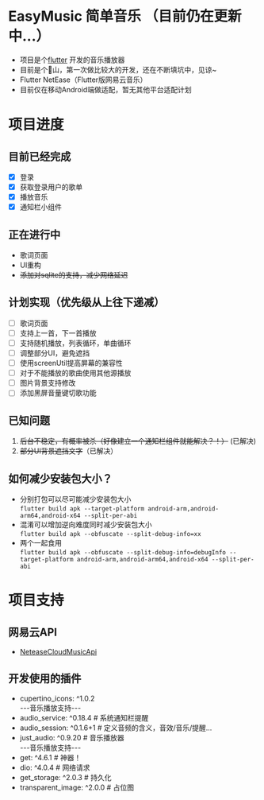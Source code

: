<!--
 * @Creator: Odd
 * @Date: 2022-04-10 21:01:33
 * @LastEditTime: 2022-04-19 11:47:20
 * @FilePath: \flutter_easymusic\README.md
-->
# EasyMusic 简单音乐 （目前仍在更新中...）

- 项目是个[flutter](https://flutter.dev) 开发的音乐播放器
- 目前是个:poop:山，第一次做比较大的开发，还在不断填坑中，见谅~
- Flutter NetEase（Flutter版网易云音乐）
- 目前仅在移动Android端做适配，暂无其他平台适配计划

# 项目进度

## 目前已经完成

- [x] 登录
- [x] 获取登录用户的歌单
- [x] 播放音乐
- [x] 通知栏小组件

## 正在进行中

- 歌词页面
- UI重构
- ~~添加对sqlite的支持，减少网络延迟~~

## 计划实现（优先级从上往下递减）

- [ ] 歌词页面
- [ ] 支持上一首，下一首播放
- [ ] 支持随机播放，列表循环，单曲循环
- [ ] 调整部分UI，避免遮挡
- [ ] 使用screenUtil提高屏幕的兼容性
- [ ] 对于不能播放的歌曲使用其他源播放
- [ ] 图片背景支持修改
- [ ] 添加黑屏音量键切歌功能

## 已知问题

1. ~~后台不稳定，有概率被杀（好像建立一个通知栏组件就能解决？！）~~ (已解决)
2. ~~部分UI背景遮挡文字~~（已解决）

## 如何减少安装包大小？

- 分别打包可以尽可能减少安装包大小  
`flutter build apk --target-platform android-arm,android-arm64,android-x64 --split-per-abi`
- 混淆可以增加逆向难度同时减少安装包大小  
`flutter build apk --obfuscate --split-debug-info=xx`
- 两个一起食用  
`flutter build apk --obfuscate --split-debug-info=debugInfo --target-platform android-arm,android-arm64,android-x64 --split-per-abi`

# 项目支持

## 网易云API

- [NeteaseCloudMusicApi](https://github.com/Binaryify/NeteaseCloudMusicApi)

## 开发使用的插件

- cupertino_icons: ^1.0.2  
 ---音乐播放支持---
- audio_service: ^0.18.4 # 系统通知栏提醒
- audio_session: ^0.1.6+1 # 定义音频的含义，音效/音乐/提醒...
- just_audio: ^0.9.20 # 音乐播放器  
 ---音乐播放支持---
- get: ^4.6.1 # 神器！
- dio: ^4.0.4 # 网络请求
- get_storage: ^2.0.3 # 持久化
- transparent_image: ^2.0.0 # 占位图
